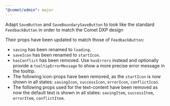 ```yaml
---
"@comet/admin": major
---
```


Adapt `SaveButton` and `SaveBoundarySaveButton` to look like the standard `FeedbackButton` in order to match the Comet DXP design

Their props have been updated to match those of `FeedbackButton`:

- `saving` has been renamed to `loading`.
- `saveIcon` has been renamed to `startIcon`.
- `hasConflict` has been removed. Use `hasErrors` instead and optionally provide a `tooltipErrorMessage` to show a more precise error message in the tooltip.
- The following icon-props have been removed, as the `startIcon` is now shown in all states: `savingIcon`, `successIcon`, `errorIcon`, `conflictIcon`.
- The following props used for the text-content have been removed as now the default text is shown in all states: `savingItem`, `successItem`, `errorItem`, `conflictItem`.
